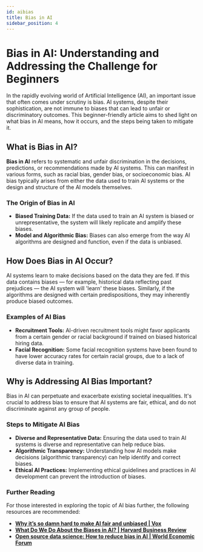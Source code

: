 ```yaml
---
id: aibias
title: Bias in AI
sidebar_position: 4
---
```

# Bias in AI: Understanding and Addressing the Challenge for Beginners

In the rapidly evolving world of Artificial Intelligence (AI), an important issue that often comes under scrutiny is bias. AI systems, despite their sophistication, are not immune to biases that can lead to unfair or discriminatory outcomes. This beginner-friendly article aims to shed light on what bias in AI means, how it occurs, and the steps being taken to mitigate it.

## What is Bias in AI?

**Bias in AI** refers to systematic and unfair discrimination in the decisions, predictions, or recommendations made by AI systems. This can manifest in various forms, such as racial bias, gender bias, or socioeconomic bias. AI bias typically arises from either the data used to train AI systems or the design and structure of the AI models themselves.

### The Origin of Bias in AI

- **Biased Training Data:** If the data used to train an AI system is biased or unrepresentative, the system will likely replicate and amplify these biases.
- **Model and Algorithmic Bias:** Biases can also emerge from the way AI algorithms are designed and function, even if the data is unbiased.

## How Does Bias in AI Occur?

AI systems learn to make decisions based on the data they are fed. If this data contains biases — for example, historical data reflecting past prejudices — the AI system will 'learn' these biases. Similarly, if the algorithms are designed with certain predispositions, they may inherently produce biased outcomes.

### Examples of AI Bias

- **Recruitment Tools:** AI-driven recruitment tools might favor applicants from a certain gender or racial background if trained on biased historical hiring data.
- **Facial Recognition:** Some facial recognition systems have been found to have lower accuracy rates for certain racial groups, due to a lack of diverse data in training.

## Why is Addressing AI Bias Important?

Bias in AI can perpetuate and exacerbate existing societal inequalities. It's crucial to address bias to ensure that AI systems are fair, ethical, and do not discriminate against any group of people.

### Steps to Mitigate AI Bias

- **Diverse and Representative Data:** Ensuring the data used to train AI systems is diverse and representative can help reduce bias.
- **Algorithmic Transparency:** Understanding how AI models make decisions (algorithmic transparency) can help identify and correct biases.
- **Ethical AI Practices:** Implementing ethical guidelines and practices in AI development can prevent the introduction of biases.

### Further Reading

For those interested in exploring the topic of AI bias further, the following resources are recommended:

- [**Why it’s so damn hard to make AI fair and unbiased | Vox**](https://www.vox.com/future-perfect/22916602/ai-bias-fairness-tradeoffs-artificial-intelligence)
- [**What Do We Do About the Biases in AI? | Harvard Business Review**](https://hbr.org/2019/10/what-do-we-do-about-the-biases-in-ai)
- [**Open source data science: How to reduce bias in AI | World Economic Forum**](https://www.weforum.org/agenda/2022/10/open-source-data-science-bias-more-ethical-ai-technology/)